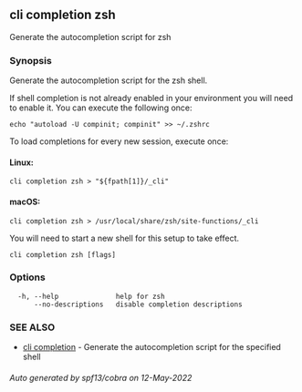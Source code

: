 ## cli completion zsh

Generate the autocompletion script for zsh

### Synopsis

Generate the autocompletion script for the zsh shell.

If shell completion is not already enabled in your environment you will need
to enable it.  You can execute the following once:

	echo "autoload -U compinit; compinit" >> ~/.zshrc

To load completions for every new session, execute once:

#### Linux:

	cli completion zsh > "${fpath[1]}/_cli"

#### macOS:

	cli completion zsh > /usr/local/share/zsh/site-functions/_cli

You will need to start a new shell for this setup to take effect.


```
cli completion zsh [flags]
```

### Options

```
  -h, --help              help for zsh
      --no-descriptions   disable completion descriptions
```

### SEE ALSO

* [cli completion](cli_completion.md)	 - Generate the autocompletion script for the specified shell

###### Auto generated by spf13/cobra on 12-May-2022
